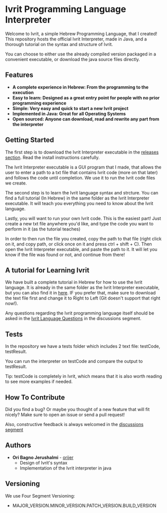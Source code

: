# Ivrit Programming Language Interpreter

Welcome to Ivrit, a simple Hebrew Programming Language, that I created! 
This repository hosts the official Ivrit Interpreter, made in Java, and a thorough tutorial on the syntax and structure of Ivrit.

You can choose to either use the already compiled version packaged in a convenient executable, or download the java source files directly.


## Features
* **A complete experience in Hebrew: From the programming to the execution**
* **Easy to learn: Designed as a great entry point for people with no prior programming experience**
* **Simple: Very easy and quick to start a new Ivrit project**
* **Implemented in Java: Great for all Operating Systems**
* **Open sourced: Anyone can download, read and rewrite any part from the interpreter**


## Getting Started

The first step is to download the Ivrit Interpreter executable in the [releases section](https://github.com/orijer/IvritInterpreter/releases).
Read the install instructions carefully.

The Ivrit Interpreter executable is a GUI program that I made, that allows the user to enter a path to a txt file that contains Ivrit code (more on that later)
and follows the code until completion. We use it to run the Ivrit code files we create.

The second step is to learn the Ivrit language syntax and strcture. You can find a full tutorial (In Hebrew) in the same folder as the Ivrit Interpreter executable.
It will teach you everything you need to know about the Ivrit language.

Lastly, you will want to run your own Ivrit code.
This is the easiest part!
Just create a new txt file anywhere you'd like, and type the code you  want to perform in it (as the tutorial teaches)

In order to then run the file you created, copy the path to that file (right click on it, and copy path, or click once on it and press ctrl + shift + C).
Then open the Ivrit Interpreter executable, and paste the path to it. It will let you know if the file was found or not, and continue from there!


## A tutorial for Learning Ivrit
We have built a complete tutorial in Hebrew for how to use the Ivrit language.
It is already in the same folder as the Ivrit Interpreter executable, but you can also find it in [here](https://github.com/orijer/IvritInterpreter/blob/main/%D7%9E%D7%93%D7%A8%D7%99%D7%9A%20%D7%9E%D7%9C%D7%90%20%D7%9C%D7%A9%D7%A4%D7%94.txt).
IF you prefer that, make sure to download the text file first and change it to Right to Left (Git doesn't support that right now!).

Any questions regarding the Ivrit programming language itself should be asked in the [Ivrit Language Questions](https://github.com/orijer/IvritInterpreter/discussions/categories/ivrit-language-questions) in the discussions segment.


## Tests
In the repository we have a tests folder which includes 2 text file: testCode, testResult.

You can run the interpreter on testCode and compare the output to testResult.

Tip: testCode is completely in Ivrit, which means that it is also worth reading to see more examples if needed.


## How To Contribute
Did you find a bug? Or maybe you thought of a new feature that will fit nicely?
Make sure to open an issue or send a pull request!

Also, constructive feedback is always welcomed in the [discussions segment](https://github.com/orijer/IvritInterpreter/discussions) 


## Authors
* **Ori Bagno Jerushalmi** - [orijer](https://github.com/orijer)
  * Design of Ivrit's syntax
  * Implementation of the Ivrit interpreter in java


## Versioning
We use Four Segment Versioning:
 * MAJOR_VERSION.MINOR_VERSION.PATCH_VERSION.BUILD_VERSION
